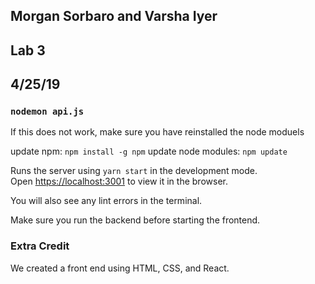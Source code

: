 ## Morgan Sorbaro and Varsha Iyer
## Lab 3
## 4/25/19

### `nodemon api.js`



If this does not work, make sure you have reinstalled the node moduels 

update npm: `npm install -g npm`
update node modules: `npm update`

Runs the server using `yarn start` in the development mode.<br />
Open [https://localhost:3001](https://localhost:3001) to view it in the browser.

You will also see any lint errors in the terminal.

Make sure you run the backend before starting the frontend.

### Extra Credit 

We created a front end using HTML, CSS, and React.
